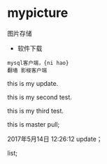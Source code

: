 # mypicture
图片存储

- 软件下载

```
mysql客户端，{ni hao}
翻墙 影梭客户端

```
this is my update.

this is my second test.

this is my third test.

this is master pull;

2017年5月14日 12:26:12 update；

list;